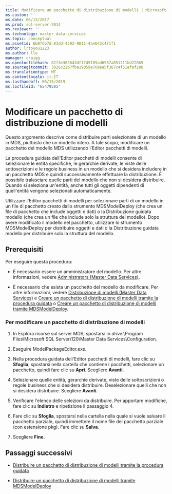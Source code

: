 ```yaml
---
title: Modificare un pacchetto di distribuzione di modelli | Microsoft Docs
ms.custom: ''
ms.date: 06/13/2017
ms.prod: sql-server-2014
ms.reviewer: ''
ms.technology: master-data-services
ms.topic: conceptual
ms.assetid: 6b0fdb7d-83dd-4392-9011-4ae642c471f1
author: lrtoyou1223
ms.author: lle
manager: craigg
ms.openlocfilehash: 82f3e362643df17d9105ad6987a851211bd22865
ms.sourcegitcommit: 3026c22b7fba19059a769ea5f367c4f51efaf286
ms.translationtype: MT
ms.contentlocale: it-IT
ms.lasthandoff: 06/15/2019
ms.locfileid: "65479505"
---
```

# <a name="edit-a-model-deployment-package"></a>Modificare un pacchetto di distribuzione di modelli
  Questo argomento descrive come distribuire parti selezionate di un modello in MDS, piuttosto che un modello intero. A tale scopo, modificare un pacchetto del modello MDS utilizzando l'Editor pacchetti di modelli.  
  
 La procedura guidata dell'Editor pacchetti di modelli consente di selezionare le entità specifiche, le gerarchie derivate, le viste delle sottoscrizioni e le regole business in un modello che si desidera includere in un pacchetto MDS e quindi successivamente effettuare la distribuzione. È possibile tralasciare quelle parti del modello che non si desidera distribuire. Quando si seleziona un'entità, anche tutti gli oggetti dipendenti di quell'entità vengono selezionati automaticamente.  
  
 Utilizzare l'Editor pacchetti di modelli per selezionare parti di un modello in un file di pacchetto creato dallo strumento MDSModelDeploy (che crea un file di pacchetto che include oggetti e dati) o la Distribuzione guidata modello (che crea un file che include solo la struttura del modello). Dopo avere modificato il modello nel pacchetto, utilizzare lo strumento MDSModelDeploy per distribuire oggetti e dati o la Distribuzione guidata modello per distribuire solo la struttura del modello.  
  
## <a name="prerequisites"></a>Prerequisiti  
 Per eseguire questa procedura:  
  
-   È necessario essere un amministratore del modello. Per altre informazioni, vedere [Administrators &#40;Master Data Services&#41;](administrators-master-data-services.md).  
  
-   È necessario che esista un pacchetto del modello da modificare. Per altre informazioni, vedere [Distribuzione di modelli &#40;Master Data Services&#41;](../../2014/master-data-services/deploying-models-master-data-services.md) e [Creare un pacchetto di distribuzione di modelli tramite la procedura guidata](../../2014/master-data-services/create-a-model-deployment-package-by-using-the-wizard.md) o [Creare un pacchetto di distribuzione di modelli tramite MDSModelDeploy](../../2014/master-data-services/create-a-model-deployment-package-by-using-mdsmodeldeploy.md).  
  
### <a name="to-edit-a-model-deployment-package"></a>Per modificare un pacchetto di distribuzione di modelli  
  
1.  In Esplora risorse sul server MDS, spostarsi in *drive*:\Program Files\Microsoft SQL Server\120\Master Data Services\Configuration.  
  
2.  Eseguire ModelPackageEditor.exe.  
  
3.  Nella procedura guidata dell'Editor pacchetti di modelli, fare clic su **Sfoglia**, spostarsi nella cartella che contiene i pacchetti, selezionare un pacchetto, quindi fare clic su **Apri**. Scegliere **Avanti**.  
  
4.  Selezionare quelle entità, gerarchie derivate, viste delle sottoscrizioni o regole business che si desidera distribuire. Deselezionare quelli che non si desidera distribuire. Scegliere **Avanti**.  
  
5.  Verificare l'elenco delle selezioni da distribuire. Per apportare modifiche, fare clic su **Indietro** e ripetizione il passaggio 4.  
  
6.  Fare clic su **Sfoglia**, spostarsi nella cartella nella quale si vuole salvare il pacchetto parziale, quindi immettere il nome file del pacchetto parziale (con estensione pkg). Fare clic su **Salva**.  
  
7.  Scegliere **Fine**.  
  
## <a name="next-steps"></a>Passaggi successivi  
  
-   [Distribuire un pacchetto di distribuzione di modelli tramite la procedura guidata](../../2014/master-data-services/deploy-a-model-deployment-package-by-using-the-wizard.md)  
  
-   [Distribuire un pacchetto di distribuzione di modelli tramite MDSModelDeploy](../../2014/master-data-services/deploy-a-model-deployment-package-by-using-mdsmodeldeploy.md)  
  
  
